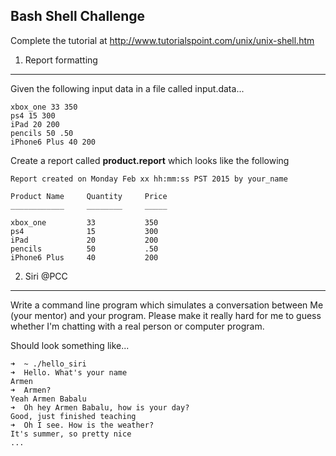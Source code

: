 ## Bash Shell Challenge

Complete the tutorial at http://www.tutorialspoint.com/unix/unix-shell.htm

1. Report formatting
--------------------
Given the following input data in a file called input.data...
```
xbox_one 33 350
ps4 15 300
iPad 20 200
pencils 50 .50
iPhone6 Plus 40 200
```

Create a report called **product.report** which looks like the following
```
Report created on Monday Feb xx hh:mm:ss PST 2015 by your_name

Product Name     Quantity  	  Price
____________     ________     _____

xbox_one         33           350
ps4              15           300
iPad             20           200
pencils          50           .50 
iPhone6 Plus     40           200         
```


2. Siri @PCC
---------------------------------
Write a command line program which simulates a conversation between Me (your mentor) and your program. Please make it really hard for me to guess whether I'm chatting with a real person or computer program.

Should look something like...
```
➜  ~ ./hello_siri
➜  Hello. What's your name
Armen
➜  Armen?
Yeah Armen Babalu
➜  Oh hey Armen Babalu, how is your day?
Good, just finished teaching
➜  Oh I see. How is the weather?
It's summer, so pretty nice
...
```
 
